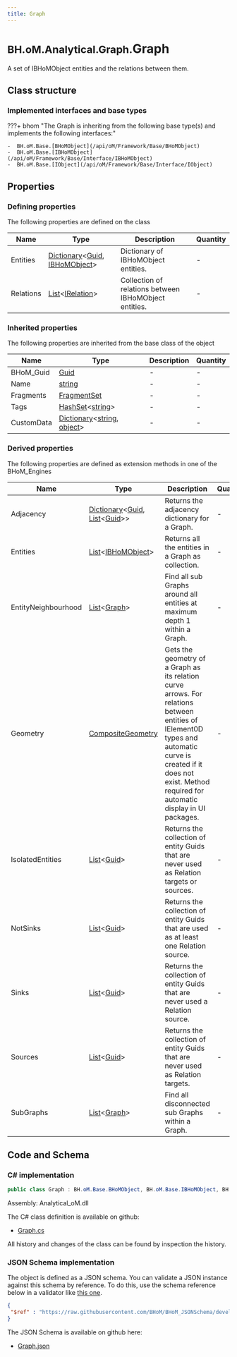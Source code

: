 ```yaml
---
title: Graph
---
```


# <small>BH.oM.Analytical.Graph.</small>**Graph**

A set of IBHoMObject entities and the relations between them.

## Class structure

### Implemented interfaces and base types

???+ bhom "The Graph is inheriting from the following base type(s) and implements the following interfaces:"

    -  BH.oM.Base.[BHoMObject](/api/oM/Framework/Base/BHoMObject)
    -  BH.oM.Base.[IBHoMObject](/api/oM/Framework/Base/Interface/IBHoMObject)
    -  BH.oM.Base.[IObject](/api/oM/Framework/Base/Interface/IObject)


## Properties



### Defining properties

The following properties are defined on the class

| Name             | Type             | Description      | Quantity         |
|------------------|------------------|------------------|------------------|
| Entities | [Dictionary](https://learn.microsoft.com/en-us/dotnet/api/System.Collections.Generic.Dictionary-2?view=netstandard-2.0)&lt;[Guid](https://learn.microsoft.com/en-us/dotnet/api/System.Guid?view=netstandard-2.0), [IBHoMObject](/api/oM/Framework/Base/Interface/IBHoMObject)&gt; | Dictionary of IBHoMObject entities. | - |
| Relations | [List](https://learn.microsoft.com/en-us/dotnet/api/System.Collections.Generic.List-1?view=netstandard-2.0)&lt;[IRelation](/api/oM/Analytical/Analytical/Graph/IRelation)&gt; | Collection of relations between IBHoMObject entities. | - |


### Inherited properties
The following properties are inherited from the base class of the object

| Name             | Type             | Description      | Quantity         |
|------------------|------------------|------------------|------------------|
| BHoM_Guid | [Guid](https://learn.microsoft.com/en-us/dotnet/api/System.Guid?view=netstandard-2.0) | - | - |
| Name | [string](https://learn.microsoft.com/en-us/dotnet/api/System.String?view=netstandard-2.0) | - | - |
| Fragments | [FragmentSet](/api/oM/Framework/Base/FragmentSet) | - | - |
| Tags | [HashSet](https://learn.microsoft.com/en-us/dotnet/api/System.Collections.Generic.HashSet-1?view=netstandard-2.0)&lt;[string](https://learn.microsoft.com/en-us/dotnet/api/System.String?view=netstandard-2.0)&gt; | - | - |
| CustomData | [Dictionary](https://learn.microsoft.com/en-us/dotnet/api/System.Collections.Generic.Dictionary-2?view=netstandard-2.0)&lt;[string](https://learn.microsoft.com/en-us/dotnet/api/System.String?view=netstandard-2.0), [object](https://learn.microsoft.com/en-us/dotnet/api/System.Object?view=netstandard-2.0)&gt; | - | - |


### Derived properties

The following properties are defined as extension methods in one of the BHoM_Engines

| Name             | Type             | Description      | Quantity         | Engine           |
|------------------|------------------|------------------|------------------|------------------|
| Adjacency | [Dictionary](https://learn.microsoft.com/en-us/dotnet/api/System.Collections.Generic.Dictionary-2?view=netstandard-2.0)&lt;[Guid](https://learn.microsoft.com/en-us/dotnet/api/System.Guid?view=netstandard-2.0), [List](https://learn.microsoft.com/en-us/dotnet/api/System.Collections.Generic.List-1?view=netstandard-2.0)&lt;[Guid](https://learn.microsoft.com/en-us/dotnet/api/System.Guid?view=netstandard-2.0)&gt;&gt; | Returns the adjacency dictionary for a Graph. | - | Analytical_Engine |
| Entities | [List](https://learn.microsoft.com/en-us/dotnet/api/System.Collections.Generic.List-1?view=netstandard-2.0)&lt;[IBHoMObject](/api/oM/Framework/Base/Interface/IBHoMObject)&gt; | Returns all the entities in a Graph as collection. | - | Analytical_Engine |
| EntityNeighbourhood | [List](https://learn.microsoft.com/en-us/dotnet/api/System.Collections.Generic.List-1?view=netstandard-2.0)&lt;[Graph](/api/oM/Analytical/Analytical/Graph/Graph)&gt; | Find all sub Graphs around all entities at maximum depth 1 within a Graph. | - | Analytical_Engine |
| Geometry | [CompositeGeometry](/api/oM/Dimensional/Geometry/Misc/CompositeGeometry) | Gets the geometry of a Graph as its relation curve arrows. For relations between entities of IElement0D types and automatic curve is created if it does not exist. Method required for automatic display in UI packages. | - | Analytical_Engine |
| IsolatedEntities | [List](https://learn.microsoft.com/en-us/dotnet/api/System.Collections.Generic.List-1?view=netstandard-2.0)&lt;[Guid](https://learn.microsoft.com/en-us/dotnet/api/System.Guid?view=netstandard-2.0)&gt; | Returns the collection of entity Guids that are never used as Relation targets or sources. | - | Analytical_Engine |
| NotSinks | [List](https://learn.microsoft.com/en-us/dotnet/api/System.Collections.Generic.List-1?view=netstandard-2.0)&lt;[Guid](https://learn.microsoft.com/en-us/dotnet/api/System.Guid?view=netstandard-2.0)&gt; | Returns the collection of entity Guids that are used as at least one Relation source. | - | Analytical_Engine |
| Sinks | [List](https://learn.microsoft.com/en-us/dotnet/api/System.Collections.Generic.List-1?view=netstandard-2.0)&lt;[Guid](https://learn.microsoft.com/en-us/dotnet/api/System.Guid?view=netstandard-2.0)&gt; | Returns the collection of entity Guids that are never used a Relation source. | - | Analytical_Engine |
| Sources | [List](https://learn.microsoft.com/en-us/dotnet/api/System.Collections.Generic.List-1?view=netstandard-2.0)&lt;[Guid](https://learn.microsoft.com/en-us/dotnet/api/System.Guid?view=netstandard-2.0)&gt; | Returns the collection of entity Guids that are never used as Relation targets. | - | Analytical_Engine |
| SubGraphs | [List](https://learn.microsoft.com/en-us/dotnet/api/System.Collections.Generic.List-1?view=netstandard-2.0)&lt;[Graph](/api/oM/Analytical/Analytical/Graph/Graph)&gt; | Find all disconnected sub Graphs within a Graph. | - | Analytical_Engine |


## Code and Schema

### C# implementation

``` C# title="C#"
public class Graph : BH.oM.Base.BHoMObject, BH.oM.Base.IBHoMObject, BH.oM.Base.IObject
```

Assembly: Analytical_oM.dll

The C# class definition is available on github:

- [Graph.cs](https://github.com/BHoM/BHoM/blob/develop/Analytical_oM/Graph\Graph.cs)

All history and changes of the class can be found by inspection the history.
### JSON Schema implementation

The object is defined as a JSON schema. You can validate a JSON instance against this schema by reference. To do this, use the schema reference below in a validator like [this one](https://www.jsonschemavalidator.net/).

``` json title="JSON Schema"
{
 "$ref" : "https://raw.githubusercontent.com/BHoM/BHoM_JSONSchema/develop/Analytical_oM/Graph/Graph.json"
}
```

The JSON Schema is available on github here:

- [Graph.json](https://github.com/BHoM/BHoM_JSONSchema/blob/develop/Analytical_oM/Graph/Graph.json)
